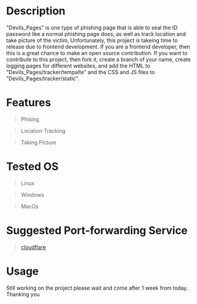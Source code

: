 # Description
<p>"Devils_Pages" is one type of phishing page that is able to seal the ID password like a normal phishing page does, as well as track location and take picture of the victim, Unfortunately, this project is takeing time to release due to  frontend development. If you are a frontend developer, then this is a great chance to make an open source contribution. If you want to contribute to this project, then fork it, create a branch of your name, create logging pages for different websites, and add the HTML to "Devils_Pages/tracker/tempalte" and the CSS and JS files to "Devils_Pages/tracker/static". </P>

# Features 
> Phising

> Location Tracking

> Taking Picture

# Tested OS
> Linux

> Windows

> MacOs 

# Suggested Port-forwarding Service
> <a href="https://developers.cloudflare.com/cloudflare-one/connections/connect-apps/install-and-setup/installation/">cloudflare</a>

# Usage
Still working on the project please wait and come after 1 week from today. Thanking you
